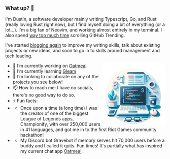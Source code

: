 ### What up? 👋

I'm Dustin, a software developer mainly writing Typescript, Go, and Rust (really loving Rust right now), but I find myself doing a bit of everything (or a lot...). I'm a big fan of Neovim, and working almost entirely in my terminal. I also spend [way too much time](https://github.com/dustinblackman?tab=stars) scrolling GitHub Trending.

I've started [blogging again](https://dustinblackman.com/) to improve my writing skills, talk about existing projects or new ideas, and soon to go in to skills around management
and tech leading.

<img align="right" src="/logo.png" width="200">

- 🔭 I’m currently working on [Oatmeal](https://github.com/dustinblackman/oatmeal)
- 🌱 I’m currently learning [Gleam](https://github.com/gleam-lang/gleam)
- 👯 I’m looking to collaborate on any of the projects you see below!
- 📫 How to reach me: I have no socials, there's no good way to do so.
- ⚡ Fun facts:
- - Once upon a time (a long time) I was the creator of one of the biggest League of Legends apps, Championify, with over 250,000 users in 41 languages, and got me in to the first Riot Games community hackathon!
- - My Discord bot Gravebot if memory serves hit 70,000 users before a buddy and I called it quits. Fun times! It's
    partially what has inspired my current chat app [Oatmeal](https://github.com/dustinblackman/oatmeal).
